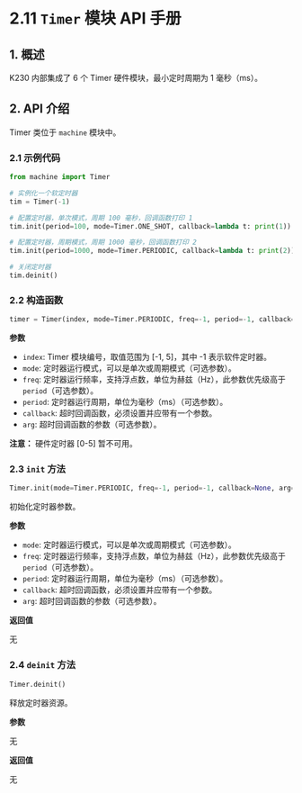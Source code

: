 # 2.11 `Timer` 模块 API 手册

## 1. 概述

K230 内部集成了 6 个 Timer 硬件模块，最小定时周期为 1 毫秒（ms）。

## 2. API 介绍

Timer 类位于 `machine` 模块中。

### 2.1 示例代码

```python
from machine import Timer

# 实例化一个软定时器
tim = Timer(-1)

# 配置定时器，单次模式，周期 100 毫秒，回调函数打印 1
tim.init(period=100, mode=Timer.ONE_SHOT, callback=lambda t: print(1))

# 配置定时器，周期模式，周期 1000 毫秒，回调函数打印 2
tim.init(period=1000, mode=Timer.PERIODIC, callback=lambda t: print(2))

# 关闭定时器
tim.deinit()
```

### 2.2 构造函数

```python
timer = Timer(index, mode=Timer.PERIODIC, freq=-1, period=-1, callback=None, arg=None)
```

**参数**

- `index`: Timer 模块编号，取值范围为 [-1, 5]，其中 -1 表示软件定时器。
- `mode`: 定时器运行模式，可以是单次或周期模式（可选参数）。
- `freq`: 定时器运行频率，支持浮点数，单位为赫兹（Hz），此参数优先级高于 `period`（可选参数）。
- `period`: 定时器运行周期，单位为毫秒（ms）（可选参数）。
- `callback`: 超时回调函数，必须设置并应带有一个参数。
- `arg`: 超时回调函数的参数（可选参数）。

**注意：** 硬件定时器 [0-5] 暂不可用。

### 2.3 `init` 方法

```python
Timer.init(mode=Timer.PERIODIC, freq=-1, period=-1, callback=None, arg=None)
```

初始化定时器参数。

**参数**

- `mode`: 定时器运行模式，可以是单次或周期模式（可选参数）。
- `freq`: 定时器运行频率，支持浮点数，单位为赫兹（Hz），此参数优先级高于 `period`（可选参数）。
- `period`: 定时器运行周期，单位为毫秒（ms）（可选参数）。
- `callback`: 超时回调函数，必须设置并应带有一个参数。
- `arg`: 超时回调函数的参数（可选参数）。

**返回值**

无

### 2.4 `deinit` 方法

```python
Timer.deinit()
```

释放定时器资源。

**参数**

无

**返回值**

无
